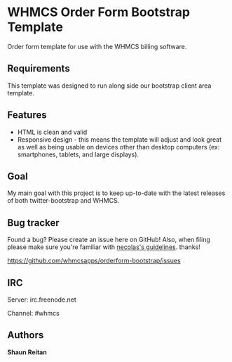WHMCS Order Form Bootstrap Template
=============

Order form template for use with the WHMCS billing software.



Requirements
-----------

This template was designed to run along side our bootstrap client area template.



Features
-----------

* HTML is clean and valid
* Responsive design - this means the template will adjust and look great as well as being usable on devices other than desktop computers (ex: smartphones, tablets, and large displays).


Goal
-----------

My main goal with this project is to keep up-to-date with the latest releases of both twitter-bootstrap and WHMCS.



Bug tracker
-----------

Found a bug? Please create an issue here on GitHub! Also, when filing please make sure you're familiar with [necolas's guidelines](https://github.com/necolas/issue-guidelines). thanks!

https://github.com/whmcsapps/orderform-bootstrap/issues



IRC
---

Server: irc.freenode.net

Channel: #whmcs



Authors
-------

**Shaun Reitan**

